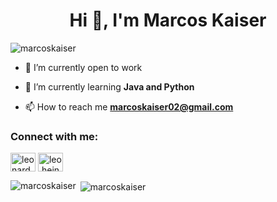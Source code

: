 <h1 align="center">Hi 👋, I'm Marcos Kaiser</h1>


<p align="left"> <img src="https://komarev.com/ghpvc/?username=marcoskaiser&label=Profile%20views&color=0e75b6&style=flat" alt="marcoskaiser" /> </p>

- 🔭 I’m currently open to work

- 🌱 I’m currently learning **Java and Python**

- 📫 How to reach me **marcoskaiser02@gmail.com**

<h3 align="left">Connect with me:</h3>
<p align="left">
<a href="https://linkedin.com/in/" target="blank"><img align="center" src="https://raw.githubusercontent.com/rahuldkjain/github-profile-readme-generator/master/src/images/icons/Social/linked-in-alt.svg" alt="leonardo oliveira" height="30" width="40" /></a>
<a href="https://instagram.com/marcos_kaiser" target="blank"><img align="center" src="https://raw.githubusercontent.com/rahuldkjain/github-profile-readme-generator/master/src/images/icons/Social/instagram.svg" alt="leo.heinen" height="30" width="40" /></a>
</p>



<p><img align="left" src="https://github-readme-stats.vercel.app/api/top-langs?username=marcoskaiser&show_icons=true&locale=en&layout=compact&theme=github_dark" alt="marcoskaiser" /></p>

<p>&nbsp;<img align="center" src="https://github-readme-stats.vercel.app/api?username=marcoskaiser&show_icons=true&locale=en&theme=github_dark" alt="marcoskaiser" /></p>

   
  

